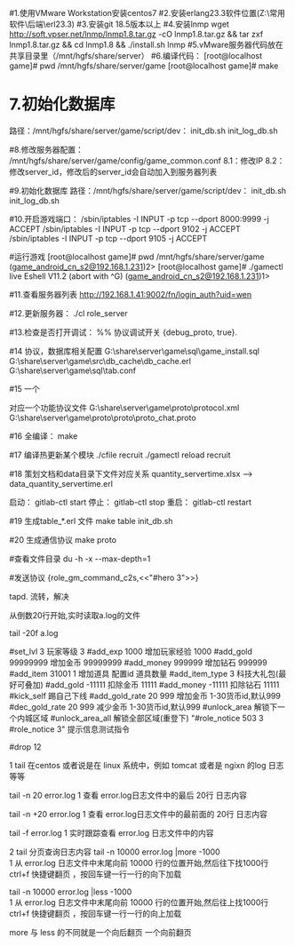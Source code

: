 #1.使用VMware Workstation安装centos7
#2.安装erlang23.3软件位置(Z:\常用软件\后端\erl23.3)
#3.安装git 18.5版本以上
#4.安装lnmp
    wget http://soft.vpser.net/lnmp/lnmp1.8.tar.gz -cO lnmp1.8.tar.gz && tar zxf lnmp1.8.tar.gz && cd lnmp1.8 && ./install.sh lnmp
#5.vMware服务器代码放在共享目录里（/mnt/hgfs/share/server）
#6.编译代码：
    [root@localhost game]# pwd
    /mnt/hgfs/share/server/game
    [root@localhost game]# make
    
# 7.初始化数据库
路径：/mnt/hgfs/share/server/game/script/dev：
init_db.sh
init_log_db.sh

#8.修改服务器配置：
    /mnt/hgfs/share/server/game/config/game_common.conf
    8.1：修改IP
    8.2：修改server_id，修改后的server_id会自动加入到服务器列表

#9.初始化数据库
路径：/mnt/hgfs/share/server/game/script/dev：
init_db.sh
init_log_db.sh

#10.开启游戏端口：
/sbin/iptables -I INPUT -p tcp --dport 8000:9999 -j ACCEPT
/sbin/iptables -I INPUT -p tcp --dport 9102 -j ACCEPT
/sbin/iptables -I INPUT -p tcp --dport 9105 -j ACCEPT
	

#运行游戏
    [root@localhost game]# pwd
    /mnt/hgfs/share/server/game
    (game_android_cn_s2@192.168.1.231)2> [root@localhost game]# ./gamectl live
    Eshell V11.2  (abort with ^G)
    (game_android_cn_s2@192.168.1.231)1> 

#11.查看服务器列表
http://192.168.1.41:9002/fn/login_auth?uid=wen

#12.更新服务器：
./cl role_server 

#13.检查是否打开调试：
%% 协议调试开关
{debug_proto, true}.

#14 协议，数据库相关配置
G:\share\server\game\sql\game_install.sql
G:\share\server\game\src\db_cache\db_cache.erl
G:\share\server\game\sql\tab.conf

#15 一个<section id="11" name="activity" desc="活动">对应一个功能协议文件
G:\share\server\game\proto\protocol.xml
G:\share\server\game\proto\proto\proto_chat.proto

#16 全编译：
make

#17 编译热更新某个模块
./cfile recruit
./gamectl reload recruit

#18 策划文档和data目录下文件对应关系
quantity_servertime.xlsx --> data_quantity_servertime.erl

启动： gitlab-ctl start
停止： gitlab-ctl stop
重启： gitlab-ctl restart

#19 生成table_*.erl 文件
make table
init_db.sh

#20 生成通信协议
make proto

#查看文件目录
du -h -x --max-depth=1

#发送协议
{role_gm_command_c2s,<<"#hero 3">>}



tapd. 流转，解决

从倒数20行开始,实时读取a.log的文件

tail -20f a.log


#set_lvl 3	玩家等级 3
#add_exp 1000	增加玩家经验 1000
#add_gold 99999999	增加金币  99999999
#add_money 999999	增加钻石  999999
#add_item 31001 1	增加道具 配置id 道具数量
#add_item_type 3	科技大礼包(最好可叠加)
#add_gold -11111	扣除金币  11111
#add_money -11111	扣除钻石  11111
#kick_self	踢自己下线
#add_gold_rate 20 999	增加金币  1-30货币id,默认999
#dec_gold_rate 20 999	减少金币  1-30货币id,默认999
#unlock_area	解锁下一个内城区域
#unlock_area_all	解锁全部区域(重登下)
"#role_notice 503 3
#role_notice 3"	提示信息测试指令

#drop 12


1 tail
在centos 或者说是在 linux 系统中，例如 tomcat 或者是 ngixn 的log 日志等等

tail -n 20  error.log 
1
查看 error.log日志文件中的最后 20行 日志内容

tail -n +20  error.log 
1
查看 error.log日志文件中的最前面的 20行 日志内容

tail -f  error.log 
1
实时跟踪查看 error.log 日志文件中的内容

2 tail 分页查询日志内容
tail -n 10000  error.log |more -1000  
1
从 error.log 日志文件中末尾向前 10000 行的位置开始,然后往下找1000行
ctrl+f 快捷键翻页 ，按回车键一行一行的向下加载

tail -n 10000  error.log |less -1000  
1
从 error.log 日志文件中末尾向前 10000 行的位置开始,然后往上找1000行
ctrl+f 快捷键翻页 ，按回车键一行一行的向上加载

more 与 less 的不同就是一个向后翻页 一个向前翻页





